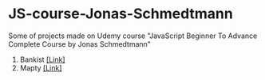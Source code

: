 # JS-course-Jonas-Schmedtmann

Some of projects made on Udemy course "JavaScript Beginner To Advance Complete Course by Jonas Schmedtmann"

1. Bankist <a href="https://bankist2-js-course-jonas-schmedtmann.netlify.app/" target="_blank">[Link]</a>
2. Mapty <a href="https://mapty-js-course-jonas-schmedtmann.netlify.app/" target="_blank">[Link]</a>
